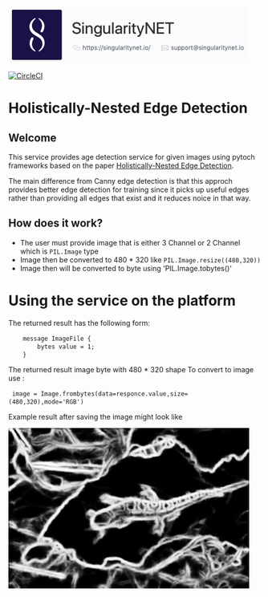 ![SingularityNet.io](./images/singnet-logo.jpg?raw=true 'SingularityNET')

[![CircleCI](https://circleci.com/gh/IsraelAbebe/pytorch-hed.svg?style=svg)](https://circleci.com/gh/IsraelAbebe/pytorch-hed)

# Holistically-Nested Edge Detection


## Welcome

This service provides age detection service for given images using pytoch frameworks based on the paper [
Holistically-Nested Edge Detection](https://arxiv.org/abs/1504.06375).

The main difference from Canny edge detection is that this approch provides better edge detection for training 
since it picks up useful edges rather than providing all edges that exist and it reduces noice in that way.

## How does it work?
- The user must provide image that is either 3 Channel or 2 Channel which is `PIL.Image` type
- Image then be converted to 480 * 320 like `PIL.Image.resize((480,320))`
- Image then will be converted to byte using 'PIL.Image.tobytes()'

# Using the service on the platform
The returned result has the following form:

        message ImageFile {
	        bytes value = 1;
        }

The returned result image byte with 480 * 320 shape 
To convert to image use :
    
     image = Image.frombytes(data=responce.value,size=(480,320),mode='RGB')
     
Example result after saving the image might look like

![SingularityNet.io](./images/client_out.png?raw=true 'SingularityNET')

